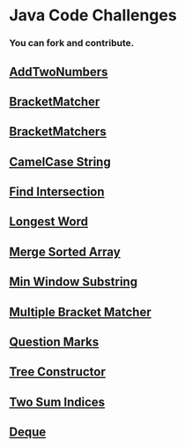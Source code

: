 # Java Code Challenges

### You can fork and contribute.

## [AddTwoNumbers](https://github.com/mkaraa/Java-Challenges/blob/main/src/main/java/org/example/AddTwoNumbers.java)

## [BracketMatcher](https://github.com/mkaraa/Java-Challenges/blob/main/src/main/java/org/example/BracketMatcher.java)

## [BracketMatchers](https://github.com/mkaraa/Java-Challenges/blob/main/src/main/java/org/example/BracketMatchers.java)

## [CamelCase String](https://github.com/mkaraa/Java-Challenges/blob/main/src/main/java/org/example/CamelCase.java)

## [Find Intersection](https://github.com/mkaraa/Java-Challenges/blob/main/src/main/java/org/example/FindIntersection.java)

## [Longest Word](https://github.com/mkaraa/Java-Challenges/blob/main/src/main/java/org/example/LongestWord.java)

## [Merge Sorted Array](https://github.com/mkaraa/Java-Challenges/blob/main/src/main/java/org/example/MergeSortedArray.java)

## [Min Window Substring](https://github.com/mkaraa/Java-Challenges/blob/main/src/main/java/org/example/MinWindowSubstring.java)

## [Multiple Bracket Matcher](https://github.com/mkaraa/Java-Challenges/blob/main/src/main/java/org/example/MultipleBracketMatcher.java)

## [Question Marks](https://github.com/mkaraa/Java-Challenges/blob/main/src/main/java/org/example/QuestionMarks.java)

## [Tree Constructor](https://github.com/mkaraa/Java-Challenges/blob/main/src/main/java/org/example/TreeConstructor.java)

## [Two Sum Indices](https://github.com/mkaraa/Java-Challenges/blob/main/src/main/java/org/example/TwoSumIndices.java)

## [Deque](https://github.com/mkaraa/Java-Challenges/blob/main/src/main/java/org/example/Deque.java)
